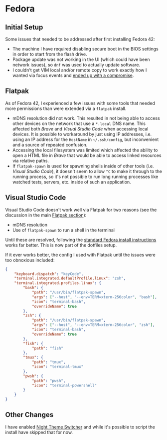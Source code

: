 # Fedora

## Initial Setup

Some issues that needed to be addressed after first installing Fedora 42:

- The machine I have required disabling secure boot in the BIOS settings in order to start from the flash drive.
- Package update was not working in the UI (which could have been network issues), so `dnf` was used to actually update software.
- I couldn't get VIM local and/or remote copy to work exactly how I wanted via focus events and [ended up with a compromise](https://github.com/wbyoung/dotfiles/commit/69bf7f0da4c1eb59b7cc19936dc6b75a22d02462).

## Flatpak

As of Fedora 42, I experienced a few issues with some tools that needed more permissions than were extended via a `flatpak` install.

- mDNS resolution did not work. This resulted in not being able to access other devices on the network that use a `*.local` DNS name. This affected both _Brave_ and _Visual Studio Code_ when accessing local devices. It is possible to workaround by just using IP addresses, i.e. using an IP address for the `HostName` in `~/.ssh/config`, but inconvenient and a source of repeated confusion.
- Accessing the local filesystem was limited which affected the ability to open a HTML file in _Brave_ that would be able to access linked resources via relative paths.
- If `flatpak-spawn` is used for spawning shells inside of other tools (i.e. _Visual Studio Code_), it doesn't seem to allow `^C` to make it through to the running process, so it's not possible to run long running processes like watched tests, servers, etc. inside of such an application.

## Visual Studio Code

Visual Studio Code doesn't work well via Flatpak for two reasons (see the discussion in the main [Flatpak section](#flatpak)):

- mDNS resolution
- Use of `flatpak-spawn` to run a shell in the terminal

Until these are resolved, following the [standard Fedora install instructions](https://code.visualstudio.com/docs/setup/linux#_rhel-fedora-and-centos-based-distributions) works far better. This is now part of the dotfiles setup.

If it ever works better, the config I used with Flatpak until the issues were too obnoxious included:

```json
{
    "keyboard.dispatch": "keyCode",
    "terminal.integrated.defaultProfile.linux": "zsh",
    "terminal.integrated.profiles.linux": {
        "bash": {
            "path": "/usr/bin/flatpak-spawn",
            "args": ["--host", "--env=TERM=xterm-256color", "bash"],
            "icon": "terminal-bash",
            "overrideName": true
        },
        "zsh": {
            "path": "/usr/bin/flatpak-spawn",
            "args": ["--host", "--env=TERM=xterm-256color", "zsh"],
            "icon": "terminal-bash",
            "overrideName": true
        },
        "fish": {
            "path": "fish"
        },
        "tmux": {
            "path": "tmux",
            "icon": "terminal-tmux"
        },
        "pwsh": {
            "path": "pwsh",
            "icon": "terminal-powershell"
        }
    }
}
```

## Other Changes

I have enabled [Night Theme Switcher](https://gitlab.com/rmnvgr/nightthemeswitcher-gnome-shell-extension) and while it's possible to script the install have skipped that for now.
